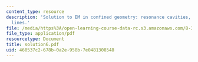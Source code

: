 ```yaml
---
content_type: resource
description: 'Solution to EM in confined geometry: resonance cavities, transmission
  lines.'
file: /media/https%3A/open-learning-course-data-rc.s3.amazonaws.com/8-311-electromagnetic-theory-spring-2004/460537c2678b0a2e958b7e0481308548_solution6.pdf
file_type: application/pdf
resourcetype: Document
title: solution6.pdf
uid: 460537c2-678b-0a2e-958b-7e0481308548
---
```

